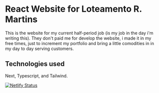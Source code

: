 # React Website for Loteamento R. Martins

This is the website for my current half-period job (is my job in the day i'm writing this). They don't paid me for develop the website, i made it in my free times, just to increment my portfolio and bring a little comodities in in my day to day serving customers.

## Technologies used
Next, Typescript, and Tailwind.

[![Netlify Status](https://api.netlify.com/api/v1/badges/d65cbdf1-6882-46b5-b228-7fadcbb776d3/deploy-status)](https://app.netlify.com/sites/loteamentormartins/deploys)